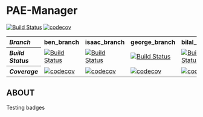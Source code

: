 # PAE-Manager
<p align="left">
	<a href="https://travis-ci.org/benjvdb9/PAE-manager">
		<img src="https://travis-ci.org/benjvdb9/PAE-manager.svg?branch=master"
			alt="Build Status"></a>
    <a href="https://codecov.io/gh/benjvdb9/PAE-manager">
		<img src="https://codecov.io/gh/benjvdb9/PAE-manager/branch/master/graph/badge.svg"
			alt="codecov"></a>
</p>
	
<table>
  <tr>
	<th align="left"><i>Branch<i></th>
	<th>ben_branch</th>
	<th>isaac_branch</th>
	<th>george_branch</th>
	<th>bilal_branch</th>
	<th>louis_branch</th>
  </tr>
  <tr>
	<th align="left"><i>Build Status<i></td>
	<td><a href="https://travis-ci.org/benjvdb9/PAE-manager">
		<img src="https://travis-ci.org/benjvdb9/PAE-manager.svg?branch=ben_branch"
			alt="Build Status"></a></td>
	<td><a href="https://travis-ci.org/benjvdb9/PAE-manager">
		<img src="https://travis-ci.org/benjvdb9/PAE-manager.svg?branch=isaac_branch"
			alt="Build Status"></a></td>
	<td><a href="https://travis-ci.org/benjvdb9/PAE-manager">
		<img src="https://travis-ci.org/benjvdb9/PAE-manager.svg?branch=george_branch"
			alt="Build Status"></a></td>
	<td><a href="https://travis-ci.org/benjvdb9/PAE-manager">
		<img src="https://travis-ci.org/benjvdb9/PAE-manager.svg?branch=bilal_branch"
			alt="Build Status"></a></td>
	<td><a href="https://travis-ci.org/benjvdb9/PAE-manager">
		<img src="https://travis-ci.org/benjvdb9/PAE-manager.svg?branch=louis_branch"
			alt="Build Status"></a></td>
  </tr>
  <tr>
	<th align="left"><i>Coverage<i></td>
	<td><a href="https://codecov.io/gh/benjvdb9/PAE-manager">
		<img src="https://codecov.io/gh/benjvdb9/PAE-manager/branch/ben_branch/graph/badge.svg"
			alt="codecov"></a></td>
	<td><a href="https://codecov.io/gh/benjvdb9/PAE-manager">
		<img src="https://codecov.io/gh/benjvdb9/PAE-manager/branch/isaac_branch/graph/badge.svg"
			alt="codecov"></a></td>
	<td><a href="https://codecov.io/gh/benjvdb9/PAE-manager">
		<img src="https://codecov.io/gh/benjvdb9/PAE-manager/branch/george_branch/graph/badge.svg"
			alt="codecov"></a></td>
	<td><a href="https://codecov.io/gh/benjvdb9/PAE-manager">
		<img src="https://codecov.io/gh/benjvdb9/PAE-manager/branch/bilal_branch/graph/badge.svg"
			alt="codecov"></a></td>
	<td><a href="https://codecov.io/gh/benjvdb9/PAE-manager">
		<img src="https://codecov.io/gh/benjvdb9/PAE-manager/branch/louis_branch/graph/badge.svg"
			alt="codecov"></a></td>
  </tr>
</table>

## ABOUT

Testing badges